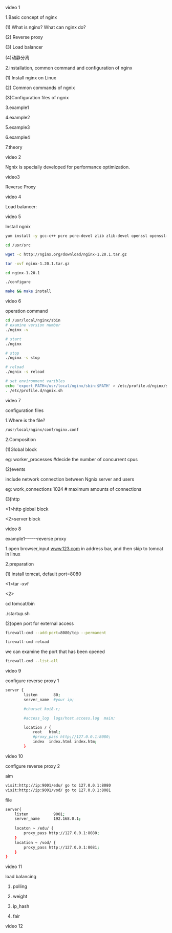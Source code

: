 video  1

1.Basic concept of nginx 

(1) What is nginx? What can nginx do?

(2) Reverse proxy

(3) Load balancer

(4)动静分离

2.installation, common command and configuration of nginx 

(1) Install nginx on Linux

(2) Common commands of ngnix

(3)Configuration files of ngnix

3.example1

4.example2

5.example3

6.example4

7.theory



video 2

Ngnix is specially developed for performance optimization.

video3

Reverse Proxy

video 4

Load balancer:



video 5

Install ngnix

```bash
yum install -y gcc-c++ pcre pcre-devel zlib zlib-devel openssl openssl-devel 

cd /usr/src

wget -c http://nginx.org/download/nginx-1.20.1.tar.gz

tar -xvf nginx-1.20.1.tar.gz

cd nginx-1.20.1

./configure

make && make install

```

video 6

operation command

```bash
cd /usr/local/nginx/sbin
# examine version number
./nginx -v

# start 
./nginx

# stop
./nginx -s stop

# reload
./ngnix -s reload

# set environment varibles
echo 'export PATH=/usr/local/nginx/sbin:$PATH' > /etc/profile.d/nginx/sh
. /etc/profile.d/ngnix.sh
```

video 7

configuration files

1.Where is the file?

```bash
/usr/local/nginx/conf/nginx.conf
```

2.Composition

(1)Global block

eg: worker_processes #decide the number of concurrent cpus



(2)events

include network connection between Ngnix server and users

eg: work_connections 1024 # maximum amounts of connections



(3)http

<1>http global block



<2>server block



video 8

example1------reverse proxy

1.open browser,input www.123.com in address bar, and then skip to tomcat in linux

2.preparation

(1) install tomcat, default port=8080

<1>tar -xvf

<2>

cd tomcat/bin

./startup.sh



(2)open port for external access

```bash
firewall-cmd --add-port=8080/tcp --permanent

firewall-cmd reload
```

we can examine the port that has been opened

```bash
firewall-cmd --list-all
```



video 9

configure reverse proxy 1

```bash
server {
        listen       80;
        server_name  #your ip;

        #charset koi8-r;

        #access_log  logs/host.access.log  main;

        location / {
            root   html;
            #proxy_pass http;//127.0.0.1:8080;
            index  index.html index.htm;
        }


```

video 10

configure reverse proxy 2

aim

```bash
visit:http://ip:9001/edu/ go to 127.0.0.1:8080
visit:http://ip:9001/vod/ go to 127.0.0.1:8081
```

file

```bash
server{
	listen      	 9001;
	server_name      192.168.0.1;
	
	locaton ~ /edu/ {
		proxy_pass http://127.0.0.1:8080;
	}
	location ~ /vod/ {
		proxy_pass http://127.0.0.1:8081;
	}
}
```

video 11

load balancing

1. polling

2. weight

3. ip_hash

4. fair





video 12

